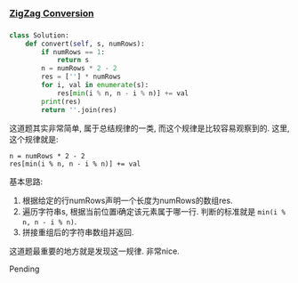 ### [ZigZag Conversion](https://leetcode.com/problems/zigzag-conversion/)


### 

```Python
class Solution:
    def convert(self, s, numRows):
        if numRows == 1:
            return s
        n = numRows * 2 - 2
        res = [''] * numRows
        for i, val in enumerate(s):
            res[min(i % n, n - i % n)] += val
        print(res)
        return ''.join(res)
```

这道题其实非常简单, 属于总结规律的一类, 而这个规律是比较容易观察到的.
这里, 这个规律就是:
```
n = numRows * 2 - 2
res[min(i % n, n - i % n)] += val
```

基本思路: 
1.  根据给定的行numRows声明一个长度为numRows的数组res.
2.  遍历字符串s, 根据当前位置i确定该元素属于哪一行. 判断的标准就是 ```min(i % n, n - i % n)```.
3.  拼接重组后的字符串数组并返回.


这道题最重要的地方就是发现这一规律. 非常nice.

Pending
